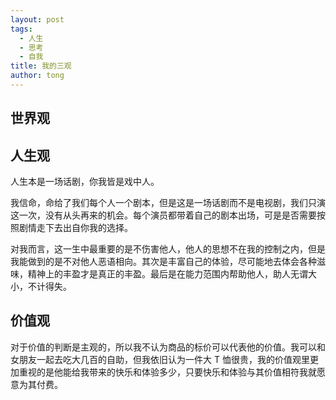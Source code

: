 ```yaml
---
layout: post
tags:
  - 人生
  - 思考
  - 自我
title: 我的三观
author: tong
---
```

## 世界观


## 人生观
人生本是一场话剧，你我皆是戏中人。

我信命，命给了我们每个人一个剧本，但是这是一场话剧而不是电视剧，我们只演这一次，没有从头再来的机会。每个演员都带着自己的剧本出场，可是是否需要按照剧情走下去出自你我的选择。

对我而言，这一生中最重要的是不伤害他人，他人的思想不在我的控制之内，但是我能做到的是不对他人恶语相向。其次是丰富自己的体验，尽可能地去体会各种滋味，精神上的丰盈才是真正的丰盈。最后是在能力范围内帮助他人，助人无谓大小，不计得失。  

## 价值观
对于价值的判断是主观的，所以我不认为商品的标价可以代表他的价值。我可以和女朋友一起去吃大几百的自助，但我依旧认为一件大 T 恤很贵，我的价值观里更加重视的是他能给我带来的快乐和体验多少，只要快乐和体验与其价值相符我就愿意为其付费。
